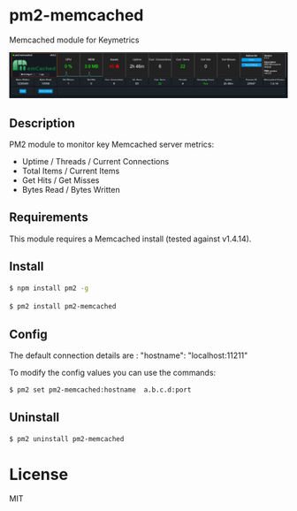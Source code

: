# pm2-memcached
Memcached module for Keymetrics

![pm2-memcached screenshot](https://raw.githubusercontent.com/pm2-hive/pm2-memcached/master/pm2-memcached.jpg)

## Description

PM2 module to monitor key Memcached server metrics:

* Uptime / Threads / Current Connections
* Total Items / Current Items
* Get Hits / Get Misses 
* Bytes Read / Bytes Written

## Requirements

This module requires a Memcached install (tested against v1.4.14).

## Install

```bash
$ npm install pm2 -g

$ pm2 install pm2-memcached
```

## Config

The default connection details are :
"hostname": "localhost:11211"


To modify the config values you can use the commands:
```bash
$ pm2 set pm2-memcached:hostname  a.b.c.d:port
```

## Uninstall

```bash
$ pm2 uninstall pm2-memcached
```

# License

MIT
